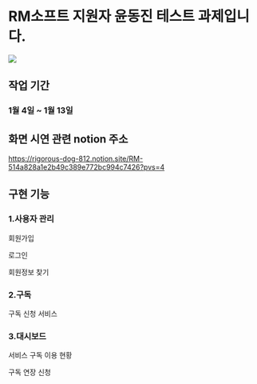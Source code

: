 # RM소프트 지원자 윤동진 테스트 과제입니다.
![](https://velog.velcdn.com/images/vilose7222/post/a49653d1-83ff-41ce-ae79-25dddf8c3549/image.png)

## 작업 기간 
### 1월 4일 ~ 1월 13일

## 화면 시연 관련 notion 주소
<https://rigorous-dog-812.notion.site/RM-514a828a1e2b49c389e772bc994c7426?pvs=4>

## 구현 기능 

### 1.사용자 관리
회원가입

로그인

회원정보 찾기

 ### 2.구독
 구독 신청 서비스

 ### 3.대시보드

 서비스 구독 이용 현황

 구독 연장 신청
 

 
